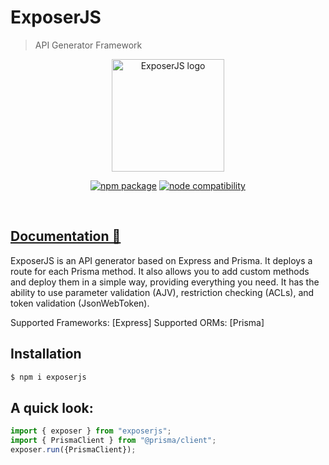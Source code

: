 # ExposerJS

> API Generator Framework

<p align="center">
  <a href="https://exposerjs.alexmoreno.dev" target="_blank" rel="noopener noreferrer">
    <img width="180" src="https://exposerjs.alexmoreno.dev/logo-s.png" alt="ExposerJS logo">
  </a>
</p>
<p align="center">
  <a href="https://npmjs.com/package/exposerjs"><img src="https://img.shields.io/npm/v/exposerjs.svg" alt="npm package"></a>
  <a href="https://nodejs.org/en/about/previous-releases"><img src="https://img.shields.io/node/v/exposerjs.svg" alt="node compatibility"></a>
</p>
<br/>

## [Documentation 🔗](https://exposerjs.alexmoreno.dev)

ExposerJS is an API generator based on Express and Prisma. It deploys a route for each Prisma method.
It also allows you to add custom methods and deploy them in a simple way, providing everything you need.
It has the ability to use parameter validation (AJV), restriction checking (ACLs), and token validation (JsonWebToken).

Supported Frameworks: [Express]
Supported ORMs: [Prisma]

## Installation

```bash
$ npm i exposerjs
```

## A quick look:

```js
import { exposer } from "exposerjs";
import { PrismaClient } from "@prisma/client";
exposer.run({PrismaClient});
```